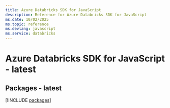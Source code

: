 ```yaml
---
title: Azure Databricks SDK for JavaScript
description: Reference for Azure Databricks SDK for JavaScript
ms.date: 10/02/2025
ms.topic: reference
ms.devlang: javascript
ms.service: databricks
---
```

# Azure Databricks SDK for JavaScript - latest
## Packages - latest
[!INCLUDE [packages](databricks-index.md)]
